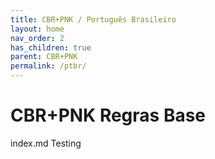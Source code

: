 ```yaml
---
title: CBR+PNK / Português Brasileiro
layout: home
nav_order: 2
has_children: true
parent: CBR+PNK
permalink: /ptbr/
---
```

# CBR+PNK Regras Base
index.md Testing